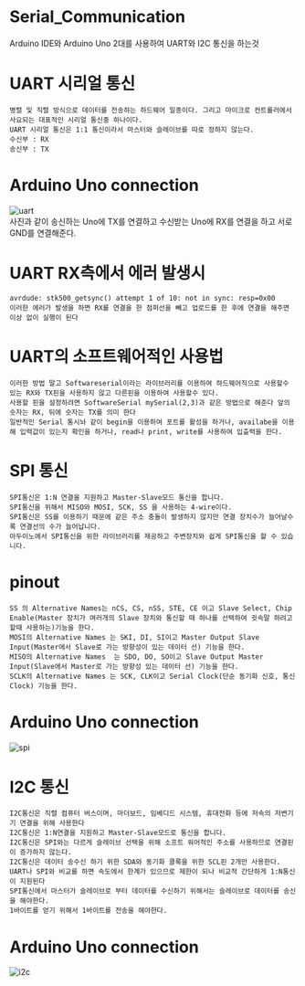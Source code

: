 # Serial_Communication
Arduino IDE와 Arduino Uno 2대를 사용하여 UART와 I2C 통신을 하는것

# UART 시리얼 통신

    병렬 및 직렬 방식으로 데이터를 전송하는 하드웨어 일종이다. 그리고 마이크로 컨트롤러에서 사요되는 대표적인 시리얼 통신중 하나이다.
    UART 시리얼 통신은 1:1 통신이라서 마스터와 슬레이브를 따로 정하지 않는다.
    수신부 : RX
    송신부 : TX
    
# Arduino Uno connection
    
   ![uart](https://user-images.githubusercontent.com/38156821/45004275-4bb1f600-b026-11e8-9294-ece85b2f261f.jpeg)
   <br>사진과 같이 송신하는 Uno에 TX를 연결하고 수신받는 Uno에 RX를 연결을 하고 서로 GND를 연결해준다.
    
# UART RX측에서 에러 발생시

    avrdude: stk500_getsync() attempt 1 of 10: not in sync: resp=0x00
    이러한 에러가 발생을 하면 RX를 연결을 한 점퍼선을 빼고 업로드를 한 후에 연결을 해주면 이상 없이 실행이 된다 

# UART의 소프트웨어적인 사용법

    이러한 방법 말고 Softwareserial이라는 라이브러리를 이용하여 하드웨어직으로 사용할수 있는 RX와 TX핀을 사용하지 않고 다른핀을 이용하여 사용할수 있다.
    사용할 핀을 설정하려면 SoftwareSerial mySerial(2,3)과 같은 방법으로 해준다 앞의 숫자는 RX, 뒤에 숫자는 TX를 의미 한다
    일반적인 Serial 통시놔 같이 begin을 이용하여 포트를 활성을 하거나, availabe을 이용해 입력값이 있는지 확인을 하거나, read나 print, write를 사용하여 입츨력을 한다.

# SPI 통신
    
    SPI통신은 1:N 연결을 지원하고 Master-Slave모드 통신을 합니다.
    SPI통신을 위해서 MISO와 MOSI, SCK, SS 을 사용하는 4-wire이다. 
    SPI통신은 SS를 이용하기 때문에 같은 주소 충돌이 발생하지 않지만 연결 장치수가 늘어날수록 연결선의 수가 늘어납니다.
    아두이노에서 SPI통신을 위한 라이브러리를 제공하고 주변장치와 쉽게 SPI통신을 할 수 있습니다.
    
# pinout
    
    SS 의 Alternative Names는 nCS, CS, nSS, STE, CE 이고 Slave Select, Chip Enable(Master 장치가 여러개의 Slave 장치와 통신할 때 하나를 선택하여 귓속말 하려고 할때 사용하는)기능을 한다. 
    MOSI의 Alternative Names 는 SKI, DI, SI이고 Master Output Slave Input(Master에서 Slave로 가는 방향성이 있는 데이터 선) 기능을 한다.
    MISO의 Alternative Names  는 SDO, DO, SO이고 Slave Output Master Input(Slave에서 Master로 가는 방향성 있는 데이터 선) 기능을 한다.
    SCLK의 Alternative Names 는 SCK, CLK이고 Serial Clock(단순 동기화 신호, 통신 Clock) 기능을 한다.

# Arduino Uno connection
![spi](https://user-images.githubusercontent.com/38156821/45010177-17026680-b047-11e8-962b-74693b7e0253.jpeg)


# I2C 통신

    I2C통신은 직렬 컴퓨터 버스이며, 마더보드, 임베디드 시스템, 휴대전화 등에 저속의 저변기기 연결을 위해 사용한다
    I2C통신은 1:N연결을 지원하고 Master-Slave모드로 통신을 합니다.
    I2C통신은 SPI와는 다르게 슬레이브 선택을 위해 소프트 워어적인 주소를 사용하므로 연결핀이 증가하지 않는다.
    I2C통신은 데이터 송수신 하기 위한 SDA와 동기화 클록을 위한 SCL핀 2개만 사용한다.
    UART나 SPI와 비교를 하면 속도에서 한계가 있으므로 제한이 되나 비교적 간단하게 1:N통신이 지원된다
    SPI통신에서 마스터가 슬레이브로 부터 데이터를 수신하기 위해서는 슬레이브로 데이터를 송신을 해야한다.
    1바이트를 얻기 위해서 1바이트를 전송을 해야한다.

# Arduino Uno connection

   ![i2c](https://user-images.githubusercontent.com/38156821/45004276-4f457d00-b026-11e8-866a-9aba1586b468.jpeg)
